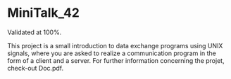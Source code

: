 # MiniTalk_42

Validated at 100%.

This project is a small introduction to data exchange programs using UNIX signals, where you are asked to realize a communication program in the form of a client and a server.
For further information concerning the projet, check-out Doc.pdf.
